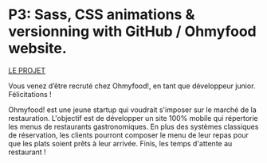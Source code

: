 # P3: Sass, CSS animations & versionning with GitHub / Ohmyfood website.

[LE PROJET](https://github.com/Peanuts-83/ThomasRanque_3_13012022/tree/master)

Vous venez d’être recruté chez Ohmyfood!, en tant que développeur junior. Félicitations !

Ohmyfood! est une jeune startup qui voudrait s'imposer sur le marché de la restauration. L'objectif est de développer un site 100% mobile qui répertorie les menus de restaurants gastronomiques. En plus des systèmes classiques de réservation, les clients pourront composer le menu de leur repas pour que les plats soient prêts à leur arrivée. Finis, les temps d'attente au restaurant !